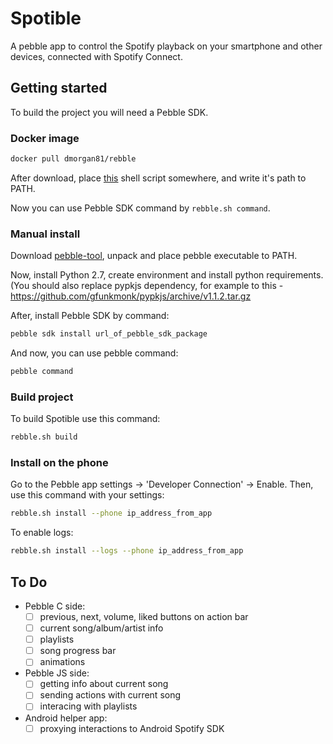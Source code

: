# Spotible
A pebble app to control the Spotify playback on your smartphone and other
devices, connected with Spotify Connect.

## Getting started

To build the project you will need a Pebble SDK.

### Docker image

```sh
docker pull dmorgan81/rebble
```
After download, place [this](https://github.com/Spitemare/rebble-docker/blob/master/rebble.sh) shell script somewhere, and write it's path to PATH.

Now you can use Pebble SDK command by `rebble.sh command`.

### Manual install

Download [pebble-tool](https://github.com/pebble/pebble-tool/releases), unpack and
place pebble executable to PATH.

Now, install Python 2.7, create environment and install python requirements. (You should also
replace pypkjs dependency, for example to this - https://github.com/gfunkmonk/pypkjs/archive/v1.1.2.tar.gz

After, install Pebble SDK by command:

```sh
pebble sdk install url_of_pebble_sdk_package
```

And now, you can use pebble command:

```sh
pebble command
```

### Build project
To build Spotible use this command:

```sh
rebble.sh build
```

### Install on the phone
Go to the Pebble app settings -> 'Developer Connection' -> Enable. Then, use
this command with your settings:

```sh
rebble.sh install --phone ip_address_from_app
```

To enable logs:
```sh
rebble.sh install --logs --phone ip_address_from_app
```

## To Do

* Pebble C side:
  - [ ] previous, next, volume, liked buttons on action bar
  - [ ] current song/album/artist info
  - [ ] playlists
  - [ ] song progress bar
  - [ ] animations

* Pebble JS side:
  - [ ] getting info about current song
  - [ ] sending actions with current song
  - [ ] interacing with playlists

* Android helper app:
  - [ ] proxying interactions to Android Spotify SDK
